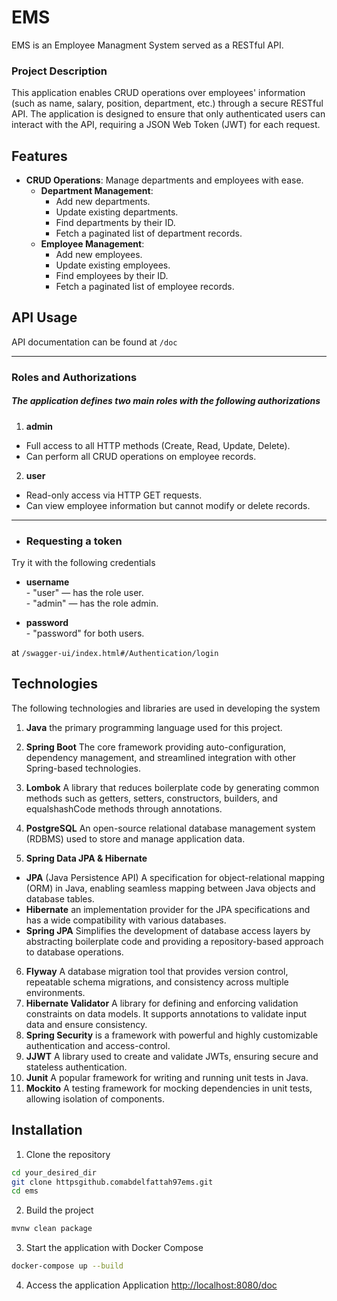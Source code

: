 # EMS
EMS is an Employee Managment System served as a RESTful API.

### Project Description
This application enables CRUD operations over employees' information (such as name, salary, position, department, etc.) through a secure RESTful API. The application is designed to ensure that only authenticated users can interact with the API, requiring a JSON Web Token (JWT) for each request.

## Features

- **CRUD Operations**: Manage departments and employees with ease.
  - **Department Management**:
    - Add new departments.
    - Update existing departments.
    - Find departments by their ID.
    - Fetch a paginated list of department records.
  - **Employee Management**:
    - Add new employees.
    - Update existing employees.
    - Find employees by their ID.
    - Fetch a paginated list of employee records.

## API Usage
API documentation can be found at ```/doc```

---
### Roles and Authorizations
##### The application defines two main roles with the following authorizations
1. **admin**
- Full access to all HTTP methods (Create, Read, Update, Delete).
- Can perform all CRUD operations on employee records.
2. **user**
- Read-only access via HTTP GET requests.
- Can view employee information but cannot modify or delete records.
---
- ### Requesting a token

Try it with the following credentials

- **username**  
\- "user" — has the role user.  
\- "admin" — has the role admin.

- **password**    
\- "password" for both users.

at ```/swagger-ui/index.html#/Authentication/login```

## Technologies
The following technologies and libraries are used in developing the system

1. **Java** the primary programming language used for this project.
2. **Spring Boot** The core framework providing auto-configuration, dependency management, and streamlined integration with other Spring-based technologies.
3. **Lombok** A library that reduces boilerplate code by generating common methods such as getters, setters, constructors, builders, and equalshashCode methods through annotations.

4. **PostgreSQL** An open-source relational database management system (RDBMS) used to store and manage application data.

5. **Spring Data JPA & Hibernate**
  - **JPA** (Java Persistence API) A specification for object-relational mapping (ORM) in Java, enabling seamless mapping between Java objects and database tables.
  - **Hibernate** an implementation provider for the JPA specifications and has a wide compatibility with various databases.
  - **Spring JPA** Simplifies the development of database access layers by abstracting boilerplate code and providing a repository-based approach to database operations.
6. **Flyway** A database migration tool that provides version control, repeatable schema migrations, and consistency across multiple environments.
7. **Hibernate Validator** A library for defining and enforcing validation constraints on data models. It supports annotations to validate input data and ensure consistency.
8. **Spring Security** is a framework with powerful and highly customizable authentication and access-control.
9. **JJWT** A library used to create and validate JWTs, ensuring secure and stateless authentication.
10. **Junit** A popular framework for writing and running unit tests in Java.
11. **Mockito** A testing framework for mocking dependencies in unit tests, allowing isolation of components.
## Installation
1. Clone the repository
```bash
cd your_desired_dir
git clone httpsgithub.comabdelfattah97ems.git
cd ems
```
2. Build the project
``` bash
mvnw clean package
```
3. Start the application with Docker Compose
``` bash
docker-compose up --build
```
4. Access the application
Application [http://localhost:8080/doc](http://localhost:8080/doc)
